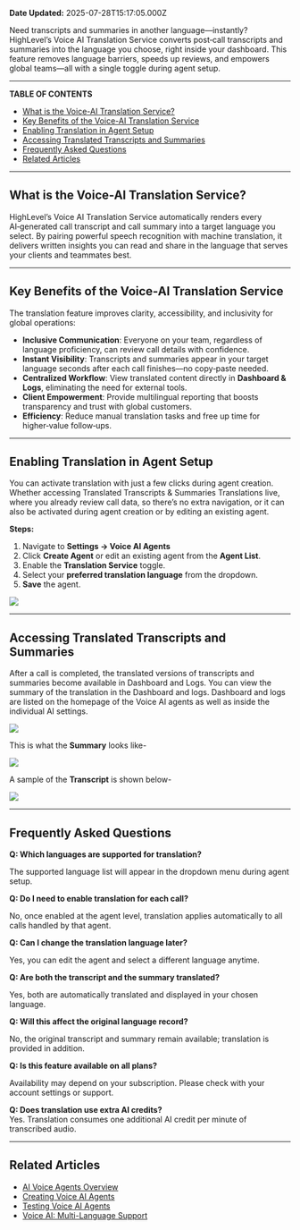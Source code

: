**Date Updated:** 2025-07-28T15:17:05.000Z

Need transcripts and summaries in another language—instantly? HighLevel’s Voice AI Translation Service converts post‑call transcripts and summaries into the language you choose, right inside your dashboard. This feature removes language barriers, speeds up reviews, and empowers global teams—all with a single toggle during agent setup.

---

**TABLE OF CONTENTS**

* [What is the Voice-AI Translation Service?](#What-is-the-Voice-AI-Translation-Service?)
* [Key Benefits of the Voice-AI Translation Service](#Key-Benefits-of-the-Voice-AI-Translation-Service)
* [Enabling Translation in Agent Setup](#Enabling-Translation-in-Agent-Setup)
* [Accessing Translated Transcripts and Summaries](#Accessing-Translated-Transcripts-and-Summaries)
* [Frequently Asked Questions](#Frequently-Asked-Questions)
* [Related Articles](#Related-Articles)

---

## **What is the Voice-AI Translation Service?**

  
HighLevel’s Voice AI Translation Service automatically renders every AI‑generated call transcript and call summary into a target language you select. By pairing powerful speech recognition with machine translation, it delivers written insights you can read and share in the language that serves your clients and teammates best.

---

## **Key Benefits of the Voice-AI Translation Service**

  
The translation feature improves clarity, accessibility, and inclusivity for global operations:

  
* **Inclusive Communication**: Everyone on your team, regardless of language proficiency, can review call details with confidence.
* **Instant Visibility**: Transcripts and summaries appear in your target language seconds after each call finishes—no copy‑paste needed.
* **Centralized Workflow**: View translated content directly in **Dashboard & Logs**, eliminating the need for external tools.
* **Client Empowerment**: Provide multilingual reporting that boosts transparency and trust with global customers.
* **Efficiency**: Reduce manual translation tasks and free up time for higher‑value follow‑ups.

---

## **Enabling Translation in Agent Setup**

  
You can activate translation with just a few clicks during agent creation. Whether accessing Translated Transcripts & Summaries Translations live, where you already review call data, so there’s no extra navigation, or it can also be activated during agent creation or by editing an existing agent.

  
**Steps:**

  
1. Navigate to **Settings → Voice AI Agents**
2. Click **Create Agent** or edit an existing agent from the **Agent List**.
3. Enable the **Translation Service** toggle.
4. Select your **preferred translation language** from the dropdown.
5. **Save** the agent.

  
_![](https://s3.amazonaws.com/cdn.freshdesk.com/data/helpdesk/attachments/production/155050372884/original/2YebJ0Qty-S1DkYtg-Q1CJ6LPCQqC7veQ.gif?1753359412)_

---

## **Accessing Translated Transcripts and Summaries**

  
After a call is completed, the translated versions of transcripts and summaries become available in Dashboard and Logs. You can view the summary of the translation in the Dashboard and logs. Dashboard and logs are listed on the homepage of the Voice AI agents as well as inside the individual AI settings.

  
![](https://s3.amazonaws.com/cdn.freshdesk.com/data/helpdesk/attachments/production/155050374136/original/7X84FGrQa1m7PAApTqT2JOTkSrGdMCbXvA.gif?1753360255)
  
  
This is what the **Summary** looks like-

  
![](https://s3.amazonaws.com/cdn.freshdesk.com/data/helpdesk/attachments/production/155050374866/original/BeiEy1-4tEMDhLTUW07K3PQ8c2KDdDeXWg.png?1753360673)
  
  
A sample of the **Transcript** is shown below-

  
_![](https://s3.amazonaws.com/cdn.freshdesk.com/data/helpdesk/attachments/production/155050334973/original/2gT43jaDKR8RAZBPxpA7gm5Slnd5jMwtOA.png?1753302390)_

---

## **Frequently Asked Questions**

  
**Q: Which languages are supported for translation?**

The supported language list will appear in the dropdown menu during agent setup.

  
**Q: Do I need to enable translation for each call?**

No, once enabled at the agent level, translation applies automatically to all calls handled by that agent.

  
**Q: Can I change the translation language later?**

Yes, you can edit the agent and select a different language anytime.

  
**Q: Are both the transcript and the summary translated?**

Yes, both are automatically translated and displayed in your chosen language.

  
**Q: Will this affect the original language record?**

No, the original transcript and summary remain available; translation is provided in addition.

  
**Q: Is this feature available on all plans?**

Availability may depend on your subscription. Please check with your account settings or support.

  
**Q: Does translation use extra AI credits?**  
Yes. Translation consumes one additional AI credit per minute of transcribed audio.

---

## **Related Articles**

  
* [AI Voice Agents Overview](https://help.gohighlevel.com/support/solutions/articles/155000003843-how-to-create-a-voice-ai-agent)
* [Creating Voice AI Agents](https://help.gohighlevel.com/support/solutions/articles/155000004107-creating-voice-ai-agents)
* [Testing Voice AI Agents](https://help.gohighlevel.com/support/solutions/articles/155000004108-testing-voice-ai-agents)
* [Voice AI: Multi-Language Support](https://help.gohighlevel.com/support/solutions/articles/155000004683-voice-ai-multi-language-support)